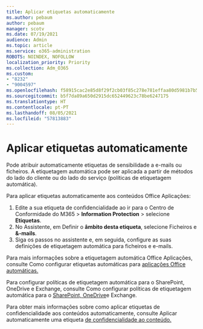 ```yaml
---
title: Aplicar etiquetas automaticamente
ms.author: pebaum
author: pebaum
manager: scotv
ms.date: 07/19/2021
audience: Admin
ms.topic: article
ms.service: o365-administration
ROBOTS: NOINDEX, NOFOLLOW
localization_priority: Priority
ms.collection: Adm_O365
ms.custom:
- "8232"
- "9004597"
ms.openlocfilehash: f58915cac2e85d8f29f2cb03f85c278e781effaa80d5981b7b5b68170094fc9d
ms.sourcegitcommit: b5f7da89a650d2915dc652449623c78be6247175
ms.translationtype: HT
ms.contentlocale: pt-PT
ms.lasthandoff: 08/05/2021
ms.locfileid: "57813883"
---
```

# <a name="auto-apply-labeling"></a>Aplicar etiquetas automaticamente

Pode atribuir automaticamente etiquetas de sensibilidade a e-mails ou ficheiros. A etiquetagem automática pode ser aplicada a partir de métodos do lado do cliente ou do lado do serviço (políticas de etiquetagem automática).

Para aplicar etiquetas automaticamente aos conteúdos Office Aplicações: 

1. Edite a sua etiqueta de confidencialidade ao ir para o Centro de Conformidade do M365 > **Information Protection** > selecione **Etiquetas**. 
1. No Assistente, em Definir o **âmbito desta etiqueta**, selecione Ficheiros e **&-mails**. 
1. Siga os passos no assistente e, em seguida, configure as suas definições de etiquetagem automática para ficheiros e e-mails. 

Para mais informações sobre a etiquetagem automática Office Aplicações, consulte Como configurar etiquetas automáticas para [aplicações Office automáticas.](/microsoft-365/compliance/apply-sensitivity-label-automatically#how-to-configure-auto-labeling-for-office-apps)

Para configurar políticas de etiquetagem automática para o SharePoint, OneDrive e Exchange, consulte Como configurar políticas de etiquetagem automática para o [SharePoint, OneDrive](https://go.microsoft.com/fwlink/?linkid=2148841)e Exchange.

Para obter mais informações sobre como aplicar etiquetas de confidencialidade aos conteúdos automaticamente, consulte Aplicar automaticamente uma etiqueta [de confidencialidade ao conteúdo.](/microsoft-365/compliance/apply-sensitivity-label-automatically)